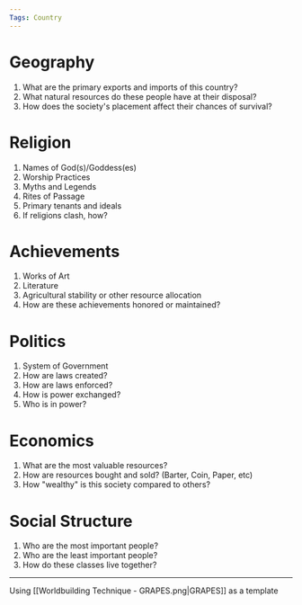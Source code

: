 ```yaml
---
Tags: Country
---
```


# Geography
1) What are the primary exports and imports of this country?
2) What natural resources do these people have at their disposal?
3) How does the society's placement affect their chances of survival?

# Religion
1) Names of God(s)/Goddess(es)
2) Worship Practices
3) Myths and Legends
4) Rites of Passage
5) Primary tenants and ideals
6) If religions clash, how?

# Achievements
1) Works of Art
2) Literature
3) Agricultural stability or other resource allocation
4) How are these achievements honored or maintained?

# Politics
1) System of Government
2) How are laws created?
3) How are laws enforced?
4) How is power exchanged?
5) Who is in power?

# Economics
1) What are the most valuable resources?
2) How are resources bought and sold? (Barter, Coin, Paper, etc)
3) How "wealthy" is this society compared to others?

# Social Structure
1) Who are the most important people?
2) Who are the least important people?
3) How do these classes live together?

---
Using [[Worldbuilding Technique - GRAPES.png|GRAPES]] as a template